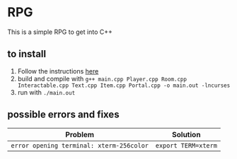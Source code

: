 # RPG
This is a simple RPG to get into C++

## to install
1. Follow the instructions [here](https://tldp.org/HOWTO/NCURSES-Programming-HOWTO/intro.html#WHERETOGETIT)
2. build and compile with ```g++ main.cpp Player.cpp Room.cpp Interactable.cpp Text.cpp Item.cpp Portal.cpp -o main.out -lncurses```
3. run with ``./main.out``

## possible errors and fixes
| Problem | Solution |
| --- | --- |
| ```error opening terminal: xterm-256color``` | ```export TERM=xterm``` |
